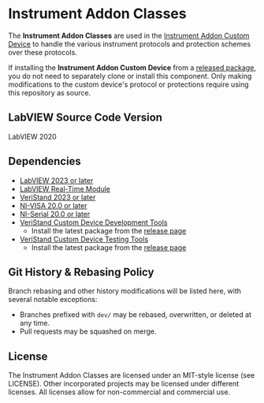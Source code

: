 # Instrument Addon Classes

The **Instrument Addon Classes** are used in the [Instrument Addon Custom Device](https://github.com/ni/niveristand-instrument-addon-custom-device) to handle the various instrument protocols and protection schemes over these protocols.

If installing the **Instrument Addon Custom Device** from a [released package](https://github.com/ni/niveristand-instrument-addon-custom-device/releases/latest), you do not need to separately clone or install this component. Only making modifications to the custom device's protocol or protections require using this repository as source.

## LabVIEW Source Code Version

LabVIEW 2020

## Dependencies

- [LabVIEW 2023 or later](https://www.ni.com/en-us/support/downloads/software-products/download.labview.html)
- [LabVIEW Real-Time Module](https://www.ni.com/en-us/support/downloads/software-products/download.labview-real-time-module.html)
- [VeriStand 2023 or later](https://www.ni.com/en-us/support/downloads/software-products/download.veristand.html)
- [NI-VISA 20.0 or later](https://www.ni.com/en-us/support/downloads/drivers/download.ni-visa.html)
- [NI-Serial 20.0 or later](https://www.ni.com/en-us/support/downloads/drivers/download.ni-serial.html)
- [VeriStand Custom Device Development Tools](https://github.com/ni/niveristand-custom-device-development-tools)
  - Install the latest package from the [release page](https://github.com/ni/niveristand-custom-device-development-tools/releases)
- [VeriStand Custom Device Testing Tools](https://github.com/ni/niveristand-custom-device-testing-tools)
  - Install the latest package from the [release page](https://github.com/ni/niveristand-custom-device-testing-tools/releases)

## Git History & Rebasing Policy

Branch rebasing and other history modifications will be listed here, with several notable exceptions:
- Branches prefixed with `dev/` may be rebased, overwritten, or deleted at any time.
- Pull requests may be squashed on merge.

## License
The Instrument Addon Classes are licensed under an MIT-style license (see LICENSE). Other incorporated projects may be licensed under different licenses. All licenses allow for non-commercial and commercial use.
